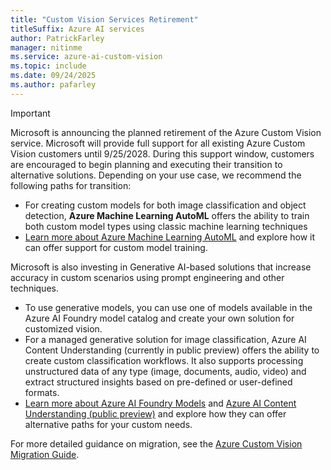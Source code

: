 ```yaml
---
title: "Custom Vision Services Retirement"
titleSuffix: Azure AI services
author: PatrickFarley
manager: nitinme
ms.service: azure-ai-custom-vision
ms.topic: include
ms.date: 09/24/2025
ms.author: pafarley
---
```



> [!IMPORTANT]
> Microsoft is announcing the planned retirement of the Azure Custom Vision service. Microsoft will provide full support for all existing Azure Custom Vision customers until 9/25/2028. During this support window, customers are encouraged to begin planning and executing their transition to alternative solutions.
> Depending on your use case, we recommend the following paths for transition:
> - For creating custom models for both image classification and object detection, **Azure Machine Learning AutoML** offers the ability to train both custom model types using classic machine learning techniques
> - [Learn more about Azure Machine Learning AutoML]() and explore how it can offer support for custom model training.
> 
> Microsoft is also investing in Generative AI-based solutions that increase accuracy in custom scenarios using prompt engineering and other techniques.
> - To use generative models, you can use one of models available in the Azure AI Foundry model catalog and create your own solution for customized vision.
> - For a managed generative solution for image classification, Azure AI Content Understanding (currently in public preview) offers the ability to create custom classification workflows. It also supports processing unstructured data of any type (image, documents, audio, video) and extract structured insights based on pre-defined or user-defined formats.
> - [Learn more about Azure AI Foundry Models]() and [Azure AI Content Understanding (public preview)]() and explore how they can offer alternative paths for your custom needs.
>
> For more detailed guidance on migration, see the [Azure Custom Vision Migration Guide](https://aka.ms/custom-vision-migration).
